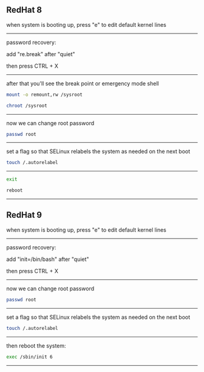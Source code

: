 
## RedHat 8

when system is booting up, press "e" to edit default kernel lines


________________________________________________________________________________________________



password recovery:

add "re.break" after "quiet"

then press CTRL + X

________________________________________________________________________________________________



after that you'll see the break point or emergency mode shell


```bash
mount -o remount,rw /sysroot
```


```bash
chroot /sysroot
```

________________________________________________________________________________________________



now we can change root password

```bash
passwd root
```

________________________________________________________________________________________________



set a flag so that SELinux relabels the system as needed on the next boot

```bash
touch /.autorelabel
```

________________________________________________________________________________________________




```bash
exit

reboot
```

________________________________________________________________________________________________



## RedHat 9


when system is booting up, press "e" to edit default kernel lines


________________________________________________________________________________________________



password recovery:

add "init=/bin/bash" after "quiet"

then press CTRL + X

________________________________________________________________________________________________




now we can change root password

```bash
passwd root
```

________________________________________________________________________________________________



set a flag so that SELinux relabels the system as needed on the next boot

```bash
touch /.autorelabel
```

________________________________________________________________________________________________

then reboot the system:


```bash
exec /sbin/init 6
```

________________________________________________________________________________________________

